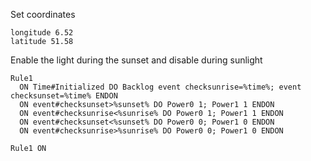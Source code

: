Set coordinates

```text
longitude 6.52
latitude 51.58
```

Enable the light during the sunset and disable during sunlight

```text
Rule1
  ON Time#Initialized DO Backlog event checksunrise=%time%; event checksunset=%time% ENDON
  ON event#checksunset>%sunset% DO Power0 1; Power1 1 ENDON
  ON event#checksunrise<%sunrise% DO Power0 1; Power1 1 ENDON
  ON event#checksunset<%sunset% DO Power0 0; Power1 0 ENDON
  ON event#checksunrise>%sunrise% DO Power0 0; Power1 0 ENDON
```

```text
Rule1 ON
```
